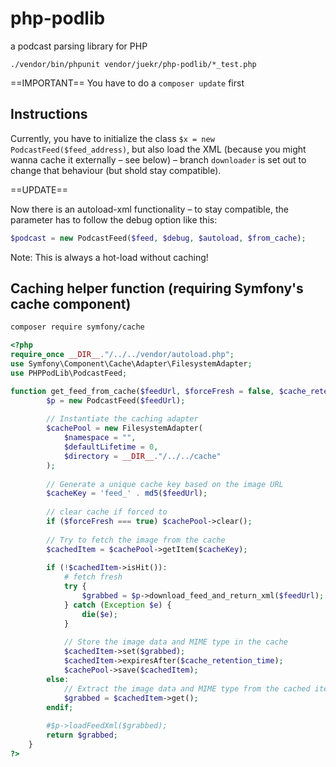 # php-podlib
a podcast parsing library for PHP

`./vendor/bin/phpunit vendor/juekr/php-podlib/*_test.php`

==IMPORTANT==
 You have to do a `composer update` first

## Instructions

Currently, you have to initialize the class `$x = new PodcastFeed($feed_address)`, but also load the XML (because you might wanna cache it externally – see below) – branch `downloader` is set out to change that behaviour (but shold stay compatible).

==UPDATE==

Now there is an autoload-xml functionality – to stay compatible, the parameter has to follow the debug option like this:

```php
$podcast = new PodcastFeed($feed, $debug, $autoload, $from_cache);
```
Note: This is always a hot-load without caching!

## Caching helper function (requiring Symfony's cache component)

```bash
composer require symfony/cache
```

```php
<?php
require_once __DIR__."/../../vendor/autoload.php";
use Symfony\Component\Cache\Adapter\FilesystemAdapter;
use PHPPodLib\PodcastFeed;

function get_feed_from_cache($feedUrl, $forceFresh = false, $cache_retention_time = 60 * 60 * 12) { // 1/2 day
        $p = new PodcastFeed($feedUrl);
    
        // Instantiate the caching adapter
        $cachePool = new FilesystemAdapter(
            $namespace = "",
            $defaultLifetime = 0,
            $directory = __DIR__."/../../cache"
        );
        
        // Generate a unique cache key based on the image URL
        $cacheKey = 'feed_' . md5($feedUrl);
        
        // clear cache if forced to
        if ($forceFresh === true) $cachePool->clear();
        
        // Try to fetch the image from the cache
        $cachedItem = $cachePool->getItem($cacheKey);
        
        if (!$cachedItem->isHit()):
            # fetch fresh
            try {
                $grabbed = $p->download_feed_and_return_xml($feedUrl);
            } catch (Exception $e) {
                die($e);
            }
    
            // Store the image data and MIME type in the cache
            $cachedItem->set($grabbed);
            $cachedItem->expiresAfter($cache_retention_time); 
            $cachePool->save($cachedItem);
        else:
            // Extract the image data and MIME type from the cached item
            $grabbed = $cachedItem->get();
        endif;
        
        #$p->loadFeedXml($grabbed);
        return $grabbed;
    }
?>
```
